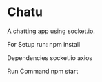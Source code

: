 # Chatu
A chatting app using socket.io.

For Setup
run: npm install

Dependencies
socket.io
axios

Run Command
npm start

